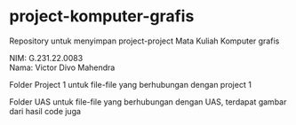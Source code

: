 # project-komputer-grafis
Repository untuk  menyimpan project-project Mata Kuliah Komputer grafis

NIM: G.231.22.0083  
Nama: Victor Divo Mahendra

Folder Project 1 untuk file-file yang berhubungan dengan project 1

Folder UAS untuk file-file yang berhubungan dengan UAS, terdapat gambar dari hasil code juga
